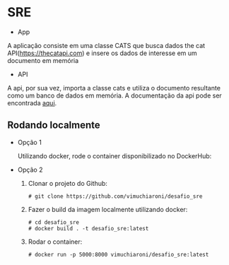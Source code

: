 # SRE

- App

A aplicação consiste em uma classe CATS que busca dados the cat API(https://thecatapi.com) e insere os dados de interesse em um documento em memória

- API

A api, por sua vez, importa a classe cats e utiliza o documento resultante como um banco de dados em memória.
A documentação da api pode ser encontrada [aqui](https://vimuchiaroni.github.io).

## Rodando localmente

- Opção 1
    
    Utilizando docker, rode o container disponibilizado no DockerHub:

        
- Opção 2

    1. Clonar o projeto do Github:
        ```
        # git clone https://github.com/vimuchiaroni/desafio_sre
        ```
    2. Fazer o build da imagem localmente utilizando docker:
        ```
        # cd desafio_sre
        # docker build . -t desafio_sre:latest
        ``` 
    3. Rodar o container:
        ```
        # docker run -p 5000:8000 vimuchiaroni/desafio_sre:latest
         ```   
